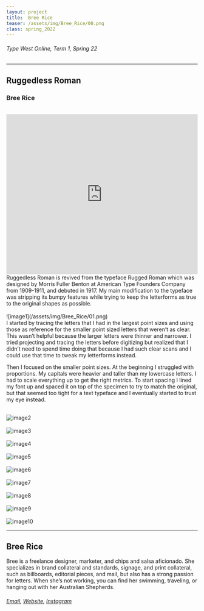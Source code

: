 ```yaml
---
layout: project
title:  Bree Rice
teaser: /assets/img/Bree_Rice/00.png
class: spring_2022
---
```

###### Type West Online, Term 1, Spring 22 ######
---
## Ruggedless Roman ##
### Bree Rice ###
<br>
<iframe width="100%" height="420" src="https://www.youtube.com/embed/lshkVOJw_Z4?rel=0&modestbranding=1&autohide=1&controls=1&showinfo=0&showtitle=0" title="YouTube video player" frameborder="0" allow="accelerometer; autoplay; clipboard-write; encrypted-media; gyroscope; picture-in-picture" allowfullscreen></iframe>
<br>
Ruggedless Roman is revived from the typeface Rugged Roman which was designed by Morris Fuller Benton at American Type Founders Company from 1909-1911, and debuted in 1917. My main modification to the typeface was stripping its bumpy features while trying to keep the letterforms as true to the original shapes as possible.
<br><br>
![image1](/assets/img/Bree_Rice/01.png)
<br>
I started by tracing the letters that I had in the largest point sizes and using those as reference for the smaller point sized letters that weren’t as clear. This wasn’t helpful because the larger letters were thinner and narrower. I tried projecting and tracing the letters before digitizing but realized that I didn’t need to spend time doing that because I had such clear scans and I could use that time to tweak my letterforms instead.

Then I focused on the smaller point sizes. At the beginning I struggled with proportions. My capitals were heavier and taller than my lowercase letters. I had to scale everything up to get the right metrics. To start spacing I lined my font up and spaced it on top of the specimen to try to match the original, but that seemed too tight for a text typeface and I eventually started to trust my eye instead.
<br><br>

![image2](/assets/img/Bree_Rice/02.png)
<br><br>
![image3](/assets/img/Bree_Rice/03.png)
<br><br>
![image4](/assets/img/Bree_Rice/04.png)
<br><br>
![image5](/assets/img/Bree_Rice/05.png)
<br><br>
![image6](/assets/img/Bree_Rice/06.png)
<br><br>
![image7](/assets/img/Bree_Rice/07.png)
<br><br>
![image8](/assets/img/Bree_Rice/08.png)
<br><br>
![image9](/assets/img/Bree_Rice/09.png)
<br><br>
![image10](/assets/img/Bree_Rice/10.png)

---
## Bree Rice ##
Bree is a freelance designer, marketer, and chips and salsa aficionado. She specializes in brand collateral and standards, signage, and print collateral, such as billboards, editorial pieces, and mail, but also has a strong passion for letters. When she’s not working, you can find her swimming, traveling, or hanging out with her Australian Shepherds.
<br>
###### [Email](mailto:bree@breerice.com), [Website](https://www.breerice.com/), [Instagram](https://www.instagram.com/breerice_/) ######
